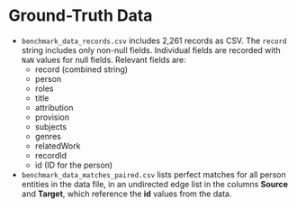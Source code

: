 # Ground-Truth Data

* `benchmark_data_records.csv` includes 2,261 records as CSV. The
  `record` string includes only non-null fields. Individual fields are recorded 
  with `NaN` values for null fields. Relevant fields are:
  * record (combined string)
  * person
  * roles
  * title
  * attribution
  * provision
  * subjects
  * genres
  * relatedWork
  * recordId
  * id (ID for the person) 
* `benchmark_data_matches_paired.csv` lists perfect matches for all person entities in 
  the data file, in an undirected edge list in the columns **Source** and
  **Target**, which reference the **id** values from the data.

